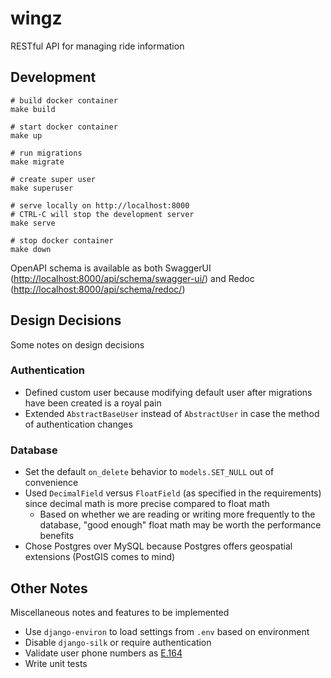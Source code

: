 # wingz

RESTful API for managing ride information

## Development

```
# build docker container
make build

# start docker container
make up

# run migrations
make migrate

# create super user
make superuser

# serve locally on http://localhost:8000
# CTRL-C will stop the development server
make serve

# stop docker container
make down
```

OpenAPI schema is available as both SwaggerUI ([http://localhost:8000/api/schema/swagger-ui/](http://localhost:8000/api/schema/swagger-ui/)) and Redoc ([http://localhost:8000/api/schema/redoc/](http://localhost:8000/api/schema/redoc/))

## Design Decisions

Some notes on design decisions

### Authentication

- Defined custom user because modifying default user after migrations have been created is a royal pain
- Extended `AbstractBaseUser` instead of `AbstractUser` in case the method of authentication changes

### Database

- Set the default `on_delete` behavior to `models.SET_NULL` out of convenience
- Used `DecimalField` versus `FloatField` (as specified in the requirements) since decimal math is more precise compared to float math
    - Based on whether we are reading or writing more frequently to the database, "good enough" float math may be worth the performance benefits
- Chose Postgres over MySQL because Postgres offers geospatial extensions (PostGIS comes to mind)

## Other Notes

Miscellaneous notes and features to be implemented

- Use `django-environ` to load settings from `.env` based on environment
- Disable `django-silk` or require authentication
- Validate user phone numbers as [E.164](https://en.wikipedia.org/wiki/E.164)
- Write unit tests
